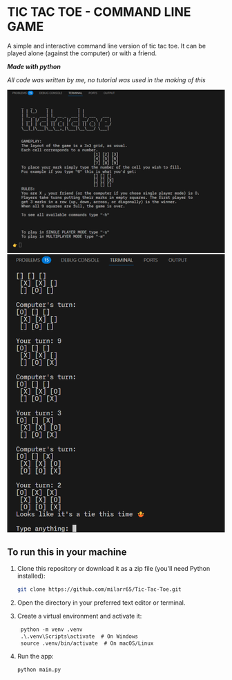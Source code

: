 # TIC TAC TOE - COMMAND LINE GAME

A simple and interactive command line version of tic tac toe. It can be played alone (against the computer) or with a friend.

**_Made with python_**

_All code was written by me, no tutorial was used in the making of this_

![screenshot1](<images/Captura de pantalla 2025-04-26 214328.png>)
![screenshot2](images/image.png)

## To run this in your machine

1. Clone this repository or download it as a zip file (you'll need Python installed):
   ```bash
   git clone https://github.com/milarr65/Tic-Tac-Toe.git
   ```
2. Open the directory in your preferred text editor or terminal.
3. Create a virtual environment and activate it:

   ```
    python -m venv .venv
    .\.venv\Scripts\activate  # On Windows
    source .venv/bin/activate  # On macOS/Linux

   ```

4. Run the app:
   ```
   python main.py
   ```

